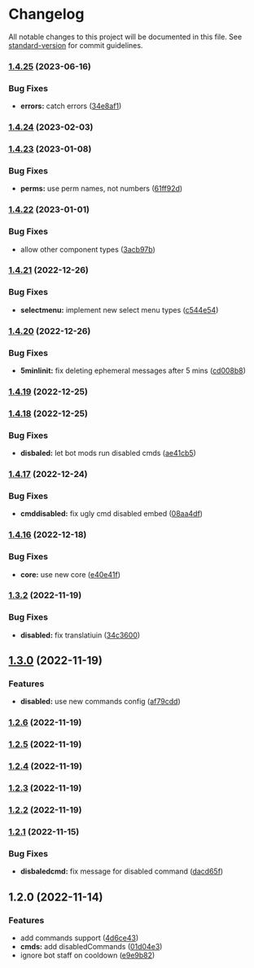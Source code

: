 # Changelog

All notable changes to this project will be documented in this file. See [standard-version](https://github.com/conventional-changelog/standard-version) for commit guidelines.

### [1.4.25](https://github.com/EazyAutodelete/commands-support/compare/v1.4.24...v1.4.25) (2023-06-16)


### Bug Fixes

* **errors:** catch errors ([34e8af1](https://github.com/EazyAutodelete/commands-support/commit/34e8af135eee04e723a4b19b7babe404d778cdfc))

### [1.4.24](https://github.com/EazyAutodelete/commands-support/compare/v1.4.23...v1.4.24) (2023-02-03)

### [1.4.23](https://github.com/EazyAutodelete/commands-support/compare/v1.4.22...v1.4.23) (2023-01-08)


### Bug Fixes

* **perms:** use perm names, not numbers ([61ff92d](https://github.com/EazyAutodelete/commands-support/commit/61ff92dda48810a50a5f800be0cbb7b03a8a0bb6))

### [1.4.22](https://github.com/EazyAutodelete/commands-support/compare/v1.4.21...v1.4.22) (2023-01-01)


### Bug Fixes

* allow other component types ([3acb97b](https://github.com/EazyAutodelete/commands-support/commit/3acb97bba30c4fb3ca242c6a57366521a8a08191))

### [1.4.21](https://github.com/EazyAutodelete/commands-support/compare/v1.4.20...v1.4.21) (2022-12-26)


### Bug Fixes

* **selectmenu:** implement new select menu types ([c544e54](https://github.com/EazyAutodelete/commands-support/commit/c544e54c38928a883c78e6fda0ed72e6c1db2dfe))

### [1.4.20](https://github.com/EazyAutodelete/commands-support/compare/v1.4.19...v1.4.20) (2022-12-26)


### Bug Fixes

* **5minlinit:** fix deleting ephemeral messages after 5 mins ([cd008b8](https://github.com/EazyAutodelete/commands-support/commit/cd008b80fc8aa5d3a338173f3ca2a20a7389ae21))

### [1.4.19](https://github.com/EazyAutodelete/commands-support/compare/v1.4.18...v1.4.19) (2022-12-25)

### [1.4.18](https://github.com/EazyAutodelete/commands-support/compare/v1.4.17...v1.4.18) (2022-12-25)


### Bug Fixes

* **disbaled:** let bot mods run disabled cmds ([ae41cb5](https://github.com/EazyAutodelete/commands-support/commit/ae41cb5e9b3b7b37f53c1e147a8db9c1729251a4))

### [1.4.17](https://github.com/EazyAutodelete/commands-support/compare/v1.4.16...v1.4.17) (2022-12-24)


### Bug Fixes

* **cmddisabled:** fix ugly cmd disabled embed ([08aa4df](https://github.com/EazyAutodelete/commands-support/commit/08aa4df00e43b712a853ed2ac882d51382bfe113))

### [1.4.16](https://github.com/EazyAutodelete/commands-support/compare/v1.3.2...v1.4.16) (2022-12-18)


### Bug Fixes

* **core:** use new core ([e40e41f](https://github.com/EazyAutodelete/commands-support/commit/e40e41ffe502a776c301b59a0429970f358bd81f))

### [1.3.2](https://github.com/EazyAutodelete/commands-support/compare/v1.3.0...v1.3.2) (2022-11-19)


### Bug Fixes

* **disabled:** fix translatiuin ([34c3600](https://github.com/EazyAutodelete/commands-support/commit/34c36004c6801ea6c41901b5dcf4f0d5e0db321d))

## [1.3.0](https://github.com/EazyAutodelete/commands-support/compare/v1.2.6...v1.3.0) (2022-11-19)


### Features

* **disabled:** use new commands config ([af79cdd](https://github.com/EazyAutodelete/commands-support/commit/af79cdda1c93609b045245f81465df301cfdb501))

### [1.2.6](https://github.com/EazyAutodelete/commands-support/compare/v1.2.5...v1.2.6) (2022-11-19)

### [1.2.5](https://github.com/EazyAutodelete/commands-support/compare/v1.2.4...v1.2.5) (2022-11-19)

### [1.2.4](https://github.com/EazyAutodelete/commands-support/compare/v1.2.3...v1.2.4) (2022-11-19)

### [1.2.3](https://github.com/EazyAutodelete/commands-support/compare/v1.2.2...v1.2.3) (2022-11-19)

### [1.2.2](https://github.com/EazyAutodelete/commands-support/compare/v1.2.1...v1.2.2) (2022-11-19)

### [1.2.1](https://github.com/EazyAutodelete/commands-support/compare/v1.2.0...v1.2.1) (2022-11-15)


### Bug Fixes

* **disbaledcmd:** fix message for disabled command ([dacd65f](https://github.com/EazyAutodelete/commands-support/commit/dacd65f19929bfd95d5b26ce2d9a0d8aaaf3ca6d))

## 1.2.0 (2022-11-14)


### Features

* add commands support ([4d6ce43](https://github.com/EazyAutodelete/commands-support/commit/4d6ce4396b520b65b838cde392d93a9e6b52b5cc))
* **cmds:** add disabledCommands ([01d04e3](https://github.com/EazyAutodelete/commands-support/commit/01d04e3b0e2f602d281b096a8b4bc987b827e772))
* ignore bot staff on cooldown ([e9e9b82](https://github.com/EazyAutodelete/commands-support/commit/e9e9b82555bd55efb610efa9955eb8665fd82931))
